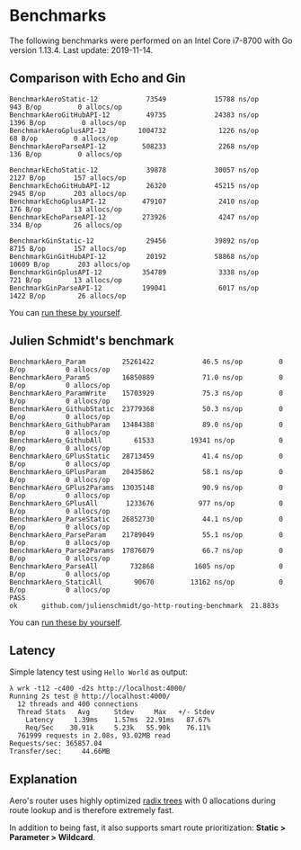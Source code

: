 # Benchmarks

The following benchmarks were performed on an Intel Core i7-8700 with Go version 1.13.4. Last update: 2019-11-14.

## Comparison with Echo and Gin

```text
BenchmarkAeroStatic-12            73549            15788 ns/op          943 B/op         0 allocs/op
BenchmarkAeroGitHubAPI-12         49735            24383 ns/op         1396 B/op         0 allocs/op
BenchmarkAeroGplusAPI-12        1004732             1226 ns/op           68 B/op         0 allocs/op
BenchmarkAeroParseAPI-12         508233             2268 ns/op          136 B/op         0 allocs/op

BenchmarkEchoStatic-12            39878            30057 ns/op         2127 B/op       157 allocs/op
BenchmarkEchoGitHubAPI-12         26320            45215 ns/op         2945 B/op       203 allocs/op
BenchmarkEchoGplusAPI-12         479107             2410 ns/op          176 B/op        13 allocs/op
BenchmarkEchoParseAPI-12         273926             4247 ns/op          334 B/op        26 allocs/op

BenchmarkGinStatic-12             29456            39892 ns/op         8715 B/op       157 allocs/op
BenchmarkGinGitHubAPI-12          20192            58868 ns/op        10609 B/op       203 allocs/op
BenchmarkGinGplusAPI-12          354789             3338 ns/op          721 B/op        13 allocs/op
BenchmarkGinParseAPI-12          199041             6017 ns/op         1422 B/op        26 allocs/op
```

You can [run these by yourself](https://github.com/akyoto/web-framework-benchmark).

## Julien Schmidt's benchmark

```text
BenchmarkAero_Param        	25261422	        46.5 ns/op	       0 B/op	       0 allocs/op
BenchmarkAero_Param5       	16850889	        71.0 ns/op	       0 B/op	       0 allocs/op
BenchmarkAero_ParamWrite   	15703929	        75.3 ns/op	       0 B/op	       0 allocs/op
BenchmarkAero_GithubStatic 	23779368	        50.3 ns/op	       0 B/op	       0 allocs/op
BenchmarkAero_GithubParam  	13484388	        89.0 ns/op	       0 B/op	       0 allocs/op
BenchmarkAero_GithubAll    	   61533	     19341 ns/op	       0 B/op	       0 allocs/op
BenchmarkAero_GPlusStatic  	28713459	        41.4 ns/op	       0 B/op	       0 allocs/op
BenchmarkAero_GPlusParam   	20435862	        58.1 ns/op	       0 B/op	       0 allocs/op
BenchmarkAero_GPlus2Params 	13035148	        90.9 ns/op	       0 B/op	       0 allocs/op
BenchmarkAero_GPlusAll     	 1233676	       977 ns/op	       0 B/op	       0 allocs/op
BenchmarkAero_ParseStatic  	26852730	        44.1 ns/op	       0 B/op	       0 allocs/op
BenchmarkAero_ParseParam   	21789049	        55.1 ns/op	       0 B/op	       0 allocs/op
BenchmarkAero_Parse2Params 	17876079	        66.7 ns/op	       0 B/op	       0 allocs/op
BenchmarkAero_ParseAll     	  732868	      1605 ns/op	       0 B/op	       0 allocs/op
BenchmarkAero_StaticAll    	   90670	     13162 ns/op	       0 B/op	       0 allocs/op
PASS
ok  	github.com/julienschmidt/go-http-routing-benchmark	21.883s
```

You can [run these by yourself](https://github.com/julienschmidt/go-http-routing-benchmark).

## Latency

Simple latency test using `Hello World` as output:

```text
λ wrk -t12 -c400 -d2s http://localhost:4000/
Running 2s test @ http://localhost:4000/
  12 threads and 400 connections
  Thread Stats   Avg      Stdev     Max   +/- Stdev
    Latency     1.39ms    1.57ms  22.91ms   87.67%
    Req/Sec    30.91k     5.23k   55.90k    76.11%
  761999 requests in 2.08s, 93.02MB read
Requests/sec: 365857.04
Transfer/sec:     44.66MB
```

## Explanation

Aero's router uses highly optimized [radix trees](https://en.wikipedia.org/wiki/Radix_tree) with 0 allocations during route lookup and is therefore extremely fast.

In addition to being fast, it also supports smart route prioritization: **Static > Parameter > Wildcard**.
